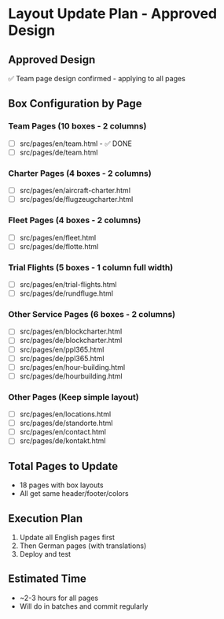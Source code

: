 # Layout Update Plan - Approved Design

## Approved Design
✅ Team page design confirmed - applying to all pages

## Box Configuration by Page

### Team Pages (10 boxes - 2 columns)
- [ ] src/pages/en/team.html - ✅ DONE
- [ ] src/pages/de/team.html

### Charter Pages (4 boxes - 2 columns)
- [ ] src/pages/en/aircraft-charter.html
- [ ] src/pages/de/flugzeugcharter.html

### Fleet Pages (4 boxes - 2 columns)
- [ ] src/pages/en/fleet.html
- [ ] src/pages/de/flotte.html

### Trial Flights (5 boxes - 1 column full width)
- [ ] src/pages/en/trial-flights.html
- [ ] src/pages/de/rundfluge.html

### Other Service Pages (6 boxes - 2 columns)
- [ ] src/pages/en/blockcharter.html
- [ ] src/pages/de/blockcharter.html
- [ ] src/pages/en/ppl365.html
- [ ] src/pages/de/ppl365.html
- [ ] src/pages/en/hour-building.html
- [ ] src/pages/de/hourbuilding.html

### Other Pages (Keep simple layout)
- [ ] src/pages/en/locations.html
- [ ] src/pages/de/standorte.html
- [ ] src/pages/en/contact.html
- [ ] src/pages/de/kontakt.html

## Total Pages to Update
- 18 pages with box layouts
- All get same header/footer/colors

## Execution Plan
1. Update all English pages first
2. Then German pages (with translations)
3. Deploy and test

## Estimated Time
- ~2-3 hours for all pages
- Will do in batches and commit regularly
